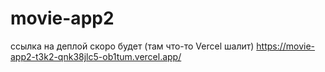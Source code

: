# movie-app2
ссылка на деплой скоро будет (там что-то Vercel шалит)
https://movie-app2-t3k2-qnk38jlc5-ob1tum.vercel.app/
